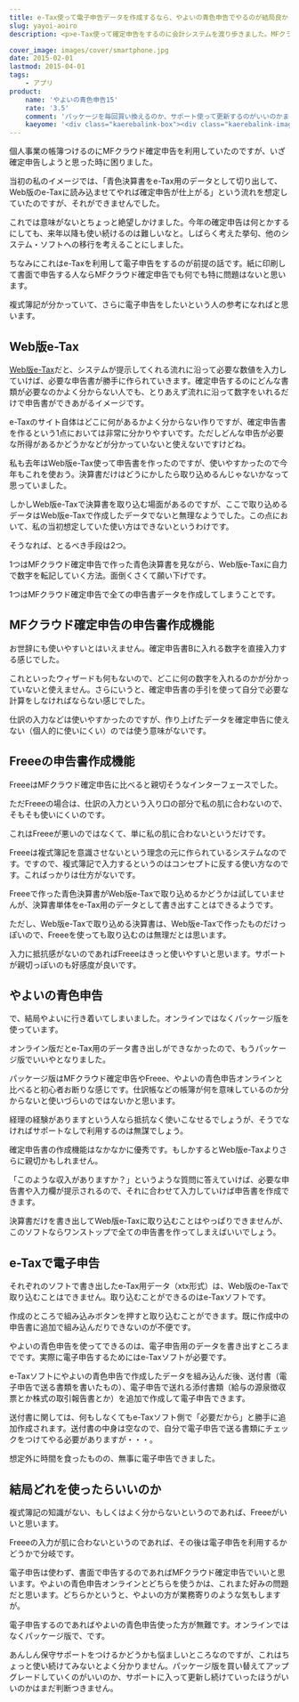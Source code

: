 ```yaml
---
title: e-Tax使って電子申告データを作成するなら、やよいの青色申告でやるのが結局良かった話
slug: yayoi-aoiro
description: <p>e-Tax使って確定申告をするのに会計システムを渡り歩きました。MFクラウド確定申告、Freee、やよいの青色申告。電子申告するために、結局やよいに落ち着きました。確定申告機能を使ってみた感じを比較してみました。</p>

cover_image: images/cover/smartphone.jpg
date: 2015-02-01
lastmod: 2015-04-01
tags: 
    - アプリ
product:
    name: 'やよいの青色申告15'
    rate: '3.5'
    comment: 'パッケージを毎回買い換えるのか、サポート使って更新するのがいいのかまではまだなんとも言えない'
    kaeyome: '<div class="kaerebalink-box"><div class="kaerebalink-image"><a href="http://www.amazon.co.jp/exec/obidos/ASIN/B00OJNRSR2/illusionspace-22/ref=nosim/" rel="nofollow" target="_blank"><img src="http://ecx.images-amazon.com/images/I/51aAGI2h4EL._SL160_.jpg" style="border: none;" /></a></div><div class="kaerebalink-info"><div class="kaerebalink-name"><a href="http://www.amazon.co.jp/exec/obidos/ASIN/B00OJNRSR2/illusionspace-22/ref=nosim/" rel="nofollow" target="_blank">やよいの青色申告 15&lt;新消費税対応版&gt;</a><div class="kaerebalink-powered-date">posted with <a href="http://kaereba.com" rel="nofollow" target="_blank">カエレバ</a></div></div><div class="kaerebalink-detail"> 弥生 2014-10-31    </div><div class="kaerebalink-link1"><div class="shoplinkamazon"><a href="http://www.amazon.co.jp/gp/search?keywords=%82%E2%82%E6%82%A2%82%CC%90%C2%90F%90%5C%8D%9015&__mk_ja_JP=%83J%83%5E%83J%83i&tag=illusionspace-22" rel="nofollow" target="_blank">Amazon</a></div><div class="shoplinkrakuten"><a href="http://hb.afl.rakuten.co.jp/hgc/0e95387f.f2aef20d.0e953880.25e412bd/?pc=http%3A%2F%2Fsearch.rakuten.co.jp%2Fsearch%2Fmall%2F%25E3%2582%2584%25E3%2582%2588%25E3%2581%2584%25E3%2581%25AE%25E9%259D%2592%25E8%2589%25B2%25E7%2594%25B3%25E5%2591%258A15%2F-%2Ff.1-p.1-s.1-sf.0-st.A-v.2%3Fx%3D0%26scid%3Daf_ich_link_urltxt%26m%3Dhttp%3A%2F%2Fm.rakuten.co.jp%2F" rel="nofollow" target="_blank">楽天市場</a></div><div class="shoplinkyahoo"><a href="http://ck.jp.ap.valuecommerce.com/servlet/referral?sid=3085416&pid=882193779&vc_url=http%3A%2F%2Fsearch.shopping.yahoo.co.jp%2Fsearch%3Fp%3D%25E3%2582%2584%25E3%2582%2588%25E3%2581%2584%25E3%2581%25AE%25E9%259D%2592%25E8%2589%25B2%25E7%2594%25B3%25E5%2591%258A15" rel="nofollow"  target="_blank">Yahooショッピング<img src="http://ad.jp.ap.valuecommerce.com/servlet/gifbanner?sid=3085416&pid=882193779" height="1" width="1" border="0"></a></div></div></div><div class="booklink-footer" style="clear: left"></div></div>'
---
```


<p>個人事業の帳簿つけるのにMFクラウド確定申告を利用していたのですが、いざ確定申告しようと思った時に困りました。</p>
<p>当初の私のイメージでは、「青色決算書をe-Tax用のデータとして切り出して、Web版のe-Taxに読み込ませてやれば確定申告が仕上がる」という流れを想定していたのですが、それができませんでした。</p>
<p>これでは意味がないとちょっと絶望しかけました。今年の確定申告は何とかするにしても、来年以降も使い続けるのは難しいなと。しばらく考えた挙句、他のシステム・ソフトへの移行を考えることにしました。</p>
<p>ちなみにこれはe-Taxを利用して電子申告をするのが前提の話です。紙に印刷して書面で申告する人ならMFクラウド確定申告でも何でも特に問題はないと思います。</p>
<p>複式簿記が分かっていて、さらに電子申告をしたいという人の参考になればと思います。</p>
<h2>Web版e-Tax</h2>
<p><a href="http://www.e-tax.nta.go.jp/">Web版e-Tax</a>だと、システムが提示してくれる流れに沿って必要な数値を入力していけば、必要な申告書が勝手に作られていきます。確定申告するのにどんな書類が必要なのかよく分からない人でも、とりあえず流れに沿って数字をいれるだけで申告書ができあがるイメージです。</p>
<p>e-Taxのサイト自体はどこに何があるかよく分からない作りですが、確定申告書を作るという1点においては非常に分かりやすいです。ただしどんな申告が必要な所得があるかどうかなどが分かっていないと使えないですけどね。</p>
<p>私も去年はWeb版e-Tax使って申告書を作ったのですが、使いやすかったので今年もこれを使おう。決算書だけはどうにかしたら取り込めるんじゃないかなって思っていました。</p>
<p>しかしWeb版e-Taxで決算書を取り込む場面があるのですが、ここで取り込めるデータはWeb版e-Taxで作成したデータでないと無理なようでした。この点において、私の当初想定していた使い方はできないというわけです。</p>
<p>そうなれば、とるべき手段は2つ。</p>
<p>1つはMFクラウド確定申告で作った青色決算書を見ながら、Web版e-Taxに自力で数字を転記していく方法。面倒くさくて願い下げです。</p>
<p>1つはMFクラウド確定申告で全ての申告書データを作成してしまうことです。</p>
<h2>MFクラウド確定申告の申告書作成機能</h2>
<p>お世辞にも使いやすいとはいえません。確定申告書Bに入れる数字を直接入力する感じでした。</p>
<p>これといったウィザードも何もないので、どこに何の数字を入れるのかが分かっていないと使えません。さらにいうと、確定申告書の手引を使って自分で必要な計算をしなければならない感じでした。</p>
<p>仕訳の入力などは使いやすかったのですが、作り上げたデータを確定申告に使えない（個人的に使いにくい）のでは使う意味がないです。</p>
<h2>Freeeの申告書作成機能</h2>
<p>FreeeはMFクラウド確定申告に比べると親切そうなインターフェースでした。</p>
<p>ただFreeeの場合は、仕訳の入力という入り口の部分で私の肌に合わないので、そもそも使いにくいのです。</p>
<p>これはFreeeが悪いのではなくて、単に私の肌に合わないというだけです。</p>
<p>Freeeは複式簿記を意識させないという理念の元に作られているシステムなのです。ですので、複式簿記で入力するというのはコンセプトに反する使い方なのです。こればっかりは仕方がないです。</p>
<p>Freeeで作った青色決算書がWeb版e-Taxで取り込めるかどうかは試していませんが、決算書単体をe-Tax用のデータとして書き出すことはできるようです。</p>
<p>ただし、Web版e-Taxで取り込める決算書は、Web版e-Taxで作ったものだけっぽいので、Freeeを使っても取り込むのは無理だとは思います。</p>
<p>入力に抵抗感がないのであればFreeeはきっと使いやすいと思います。サポートが親切っぽいのも好感度が良いです。</p>
<h2>やよいの青色申告</h2>
<p>で、結局やよいに行き着いてしまいました。オンラインではなくパッケージ版を使っています。</p>
<p>オンライン版だとe-Tax用のデータ書き出しができなかったので、もうパッケージ版でいいやとなりました。</p>
<p>パッケージ版はMFクラウド確定申告やFreee、やよいの青色申告オンラインと比べると初心者お断りな感じです。仕訳帳などの帳簿が何を意味しているのか分からないと使いづらいのではないかと思います。</p>
<p>経理の経験がありますという人なら抵抗なく使いこなせるでしょうが、そうでなければサポートなしで利用するのは無謀でしょう。</p>
<p>確定申告書の作成機能はなかなかに優秀です。もしかするとWeb版e-Taxよりさらに親切かもしれません。</p>
<p>「このような収入がありますか？」というような質問に答えていけば、必要な申告書や入力欄が提示されるので、それに合わせて入力していけば申告書を作成できます。</p>
<p>決算書だけを書き出してWeb版e-Taxに取り込むことはやっぱりできませんが、このソフトならワンストップで全ての申告書を作ってしまえばいいでしょう。</p>
<h2>e-Taxで電子申告</h2>
<p>それぞれのソフトで書き出したe-Tax用データ（xtx形式）は、Web版のe-Taxで取り込むことはできません。取り込むことができるのはe-Taxソフトです。</p>
<p>作成のところで組み込みボタンを押すと取り込むことができます。既に作成中の申告書に追加で組み込んだりできないのが不便です。</p>
<p>やよいの青色申告を使ってできるのは、電子申告用のデータを書き出すところまでです。実際に電子申告するためにはe-Taxソフトが必要です。</p>
<p>e-Taxソフトにやよいの青色申告で作成したデータを組み込んだ後、送付書（電子申告で送る書類を書いたもの）、電子申告で送れる添付書類（給与の源泉徴収票とか株式の取引報告書とか）を追加で作成して電子申告できます。</p>
<p>送付書に関しては、何もしなくてもe-Taxソフト側で「必要だから」と勝手に追加作成されます。送付書の中身は空なので、自分で電子申告で送る書類にチェックをつけてやる必要がありますが・・・。</p>
<p>想定外に時間を食ったものの、無事に電子申告できました。</p>
<h2>結局どれを使ったらいいのか</h2>
<p>複式簿記の知識がない、もしくはよく分からないというのであれば、Freeeがいいと思います。</p>
<p>Freeeの入力が肌に合わないというのであれば、その後は電子申告を利用するかどうかで分岐です。</p>
<p>電子申告は使わず、書面で申告するのであればMFクラウド確定申告でいいと思います。やよいの青色申告オンラインとどちらを使うかは、これまた好みの問題だと思います。どちらかというと、やよいの方が業務寄りのような気もしますが。</p>
<p>電子申告するのであればやよいの青色申告使った方が無難です。オンラインではなくパッケージ版で、です。</p>
<p>あんしん保守サポートをつけるかどうかも悩ましいところなのですが、これはちょっと使い続けてみないとよく分かりません。パッケージ版を買い替えてアップグレードしていくのがいいのか、サポートに入って更新し続けていったほうがいいのかはまだ判断つきません。</p>

  